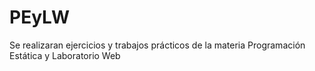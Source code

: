 # PEyLW
Se realizaran  ejercicios y trabajos prácticos de la materia Programación Estática y Laboratorio Web
